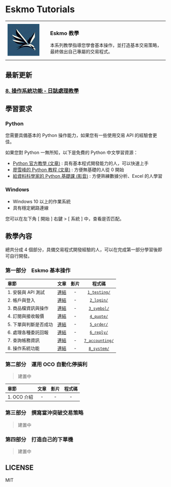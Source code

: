 <!-- markdownlint-disable-next-line -->
<div align="left">

# Eskmo Tutorials
<table>
    <tr>
        <td width="120px"><img src="assets/eskmo-logo.jpg" height="100px" width="100px" alt="Eskmo Logo"></td>
        <td valign="top">
            <h3>Eskmo 教學</h3>
            <p>本系列教學指導您學會基本操作，並打造基本交易策略，最終做出自己專屬的交易程式。</p>
        </td>
    </tr>
</table>

</div>

## 最新更新

### [8. 操作系統功能 - 日誌處理教學](#)


## 學習要求

### Python

您需要具備基本的 Python 操作能力，如果您有一些使用交易 API 的經驗會更佳。

如果您對 Python 一無所知，以下是免費的 Python 中文學習資源：

- [Python 官方教學 (文章)](https://docs.python.org/zh-tw/3/tutorial/index.html) : 具有基本程式開發能力的人，可以快速上手
- [廖雪峰的 Python 教程 (文章)](https://www.liaoxuefeng.com/wiki/1016959663602400) : 方便無基礎的人從 0 開始
- [給資料科學家的 Python 基礎課 (影音)](https://www.youtube.com/watch?v=uzInb5gbl4M) : 方便熟練數據分析、Excel 的人學習

### Windows

- Windows 10 以上的作業系統
- 具有穩定網路連線

您可以在左下角 [ 開始 ] 右鍵 > [ 系統 ] 中，查看是否匹配。

## 教學內容

總共分成 4 個部分，具備交易程式開發經驗的人，可以在完成第一部分學習後即可自行開發。

### 第一部分　Eskmo 基本操作

| 章節                  |   文章    | 影片 |          程式碼           |
|:----------------------|:---------:|:----:|:-------------------------:|
| 1. 安裝與 API 測試    | [連結](#) |  -   | [`1_testing/`](1_testing) |
| 2. 帳戶與登入         | [連結](#) |  -   |      [`2_login/`](#)      |
| 3. 商品檔資訊與操作   | [連結](#) |  -   |     [`3_symbol/`](#)      |
| 4. 訂閱與接收報價     | [連結](#) |  -   |      [`4_quote/`](#)      |
| 5. 下單與判斷是否成功 | [連結](#) |  -   |      [`5_order/`](#)      |
| 6. 處理各種委託回報   | [連結](#) |  -   |      [`6_reply/`](#)      |
| 7. 查詢帳務資訊       | [連結](#) |  -   |   [`7_accounting/`](#)    |
| 8. 操作系統功能       | [連結](#) |  -   |     [`8_system/`](#)      |

### 第二部分　運用 OCO 自動化停損利

> 建置中

| 章節        | 文章 | 影片 | 程式碼 |
|:------------|:----:|:----:|:------:|
| 1. OCO 介紹 |  -   |  -   |   -    |

### 第三部分　撰寫當沖突破交易策略

> 建置中

### 第四部分　打造自己的下單機

> 建置中

## LICENSE

MIT